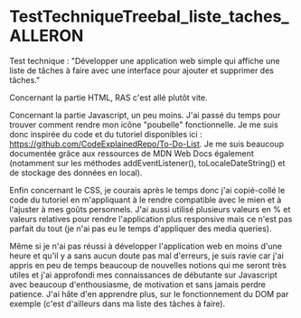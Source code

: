 # TestTechniqueTreebal_liste_taches_ALLERON
Test technique : "Développer une application web simple qui affiche une liste de tâches à faire avec une interface pour ajouter et supprimer des tâches."

Concernant la partie HTML, RAS c'est allé plutôt vite.

Concernant la partie Javascript, un peu moins. J'ai passé du temps pour trouver comment rendre mon icône "poubelle" fonctionnelle. Je me suis donc inspirée du code et du tutoriel disponibles ici : https://github.com/CodeExplainedRepo/To-Do-List. Je me suis beaucoup documentée grâce aux ressources de MDN Web Docs également (notamment sur les méthodes addEventListener(), toLocaleDateString() et de stockage des données en local).

Enfin concernant le CSS, je courais après le temps donc j'ai copié-collé le code du tutoriel en m'appliquant à le rendre compatible avec le mien et à l'ajuster à mes goûts personnels. J'ai aussi utilisé plusieurs valeurs en % et valeurs relatives pour rendre l'application plus responsive mais ce n'est pas parfait du tout (je n'ai pas eu le temps d'appliquer des media queries).

Même si je n'ai pas réussi à développer l'application web en moins d'une heure et qu'il y a sans aucun doute pas mal d'erreurs, je suis ravie car j'ai appris en peu de temps beaucoup de nouvelles notions qui me seront très utiles et j'ai approfondi mes connaissances de débutante sur Javascript avec beaucoup d'enthousiasme, de motivation et sans jamais perdre patience. J'ai hâte d'en apprendre plus, sur le fonctionnement du DOM par exemple (c'est d'ailleurs dans ma liste des tâches à faire).
